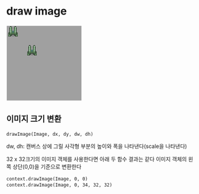 # draw image

![캔버스에 그린 우주선](./screen-shot.png)

## 이미지 크기 변환

```
drawImage(Image, dx, dy, dw, dh)
```

dw, dh: 캔버스 상에 그릴 사각형 부분의 높이와 폭을 나타낸다(scale을 나타낸다)

32 x 32크기의 이미지 객체를 사용한다면 아래 두 함수 결과는 같다
이미지 객체의 왼쪽 상단(0,0)을 기준으로 변환한다

```
context.drawImage(Image, 0, 0)
context.drawImage(Image, 0, 34, 32, 32)
```
